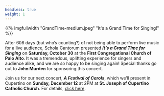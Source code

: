 ```yaml
---
headless: true
weight: 1
---
```


{{% imgfullwidth "GrandTime-medium.jpeg" "It's a Grand Time for Singing!" %}}

After 608 days (but who&rsquo;s counting?) of not being able to perform live music for a live audience, Schola Cantorum presented
**_It&rsquo;s a Grand Time for Singing_** on **Saturday, October 30** at the **First Congregational Church of
Palo Alto**. It was a tremendous, uplifting experience for singers and audience alike, and we are _so_ happy to be singing again! Special
thanks go out to **John Murden** for sponsoring this concert.

Join us for our next concert, **_A Festival of Carols_**, which we&rsquo;ll present in Cupertino on **Sunday, December 12** at 2PM at
**St. Joseph of Cupertino Catholic Church**. For details, <a href="https://scholacantorum.org/concerts/festival-of-carols/">click here</a>.
